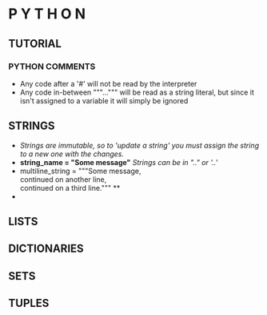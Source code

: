 # P Y T H O N
## TUTORIAL


### PYTHON COMMENTS
- Any code after a '\#' will not be read by the interpreter
- Any code in-between """...""" will be read as a string literal, but since it isn't assigned to a variable it will simply be ignored

## STRINGS
  - *Strings are immutable, so to 'update a string' you must assign the string to a new one with the changes.*
- **string_name = "Some message"** *Strings can be in ".." or '..'*
- multiline_string = """Some message,  
continued on another line,  
continued on a third line.""" **
-


## LISTS
## DICTIONARIES
## SETS
## TUPLES
